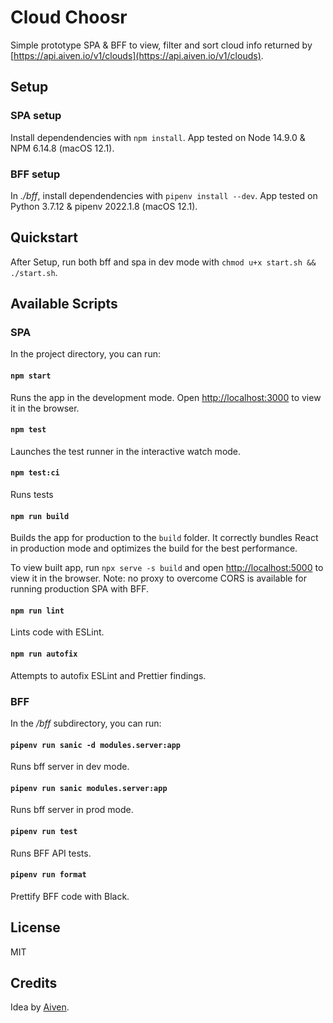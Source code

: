 # Cloud Choosr

Simple prototype SPA & BFF to view, filter and sort cloud info returned by [https://api.aiven.io/v1/clouds](https://api.aiven.io/v1/clouds).

## Setup

### SPA setup

Install dependendencies with `npm install`. App tested on Node 14.9.0 & NPM 6.14.8 (macOS 12.1).

### BFF setup

In _./bff_, install dependendencies with `pipenv install --dev`. App tested on Python 3.7.12 & pipenv 2022.1.8 (macOS 12.1).

## Quickstart

After Setup, run both bff and spa in dev mode with `chmod u+x start.sh && ./start.sh`.

## Available Scripts

### SPA

In the project directory, you can run:

#### `npm start`

Runs the app in the development mode. Open [http://localhost:3000](http://localhost:3000) to view it in the browser.

#### `npm test`

Launches the test runner in the interactive watch mode.

#### `npm test:ci`

Runs tests

#### `npm run build`

Builds the app for production to the `build` folder. It correctly bundles React in production mode and optimizes the build for the best performance.

To view built app, run `npx serve -s build` and open [http://localhost:5000](http://localhost:5000) to view it in the browser. Note: no proxy to overcome CORS is available for running production SPA with BFF.

#### `npm run lint`

Lints code with ESLint.

#### `npm run autofix`

Attempts to autofix ESLint and Prettier findings.

### BFF

In the _/bff_ subdirectory, you can run:

#### `pipenv run sanic -d modules.server:app`

Runs bff server in dev mode.

#### `pipenv run sanic modules.server:app`

Runs bff server in prod mode.

#### `pipenv run test`

Runs BFF API tests.

#### `pipenv run format`

Prettify BFF code with Black.

## License

MIT

## Credits

Idea by [Aiven](https://github.com/aiven).
